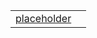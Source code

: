 |                                                     |     |
| --------------------------------------------------- | --- |
| [placeholder](/store/variable/index/placeholder.md) |     |